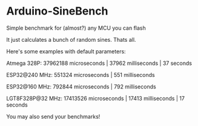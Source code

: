 # Arduino-SineBench
Simple benchmark for (almost?) any MCU you can flash

It just calculates a bunch of random sines. Thats all.

Here's some examples with default parameters:

Atmega 328P: 37962188 microseconds | 37962 milliseconds | 37 seconds

ESP32@240 MHz: 551324 microseconds | 551 milliseconds

ESP32@160 MHz: 792844 microseconds | 792 milliseconds

LGT8F328P@32 MHz: 17413526 microseconds | 17413 milliseconds | 17 seconds


You may also send your benchmarks!
